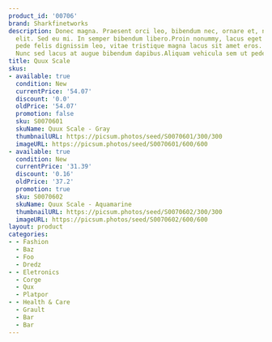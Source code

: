 ```yaml
---
product_id: '00706'
brand: Sharkfinetworks
description: Donec magna. Praesent orci leo, bibendum nec, ornare et, nonummy in,
  elit. Sed eu mi. In semper bibendum libero.Proin nonummy, lacus eget pulvinar lacinia,
  pede felis dignissim leo, vitae tristique magna lacus sit amet eros. Proin libero.
  Nunc sed lacus at augue bibendum dapibus.Aliquam vehicula sem ut pede.
title: Quux Scale
skus:
- available: true
  condition: New
  currentPrice: '54.07'
  discount: '0.0'
  oldPrice: '54.07'
  promotion: false
  sku: S0070601
  skuName: Quux Scale - Gray
  thumbnailURL: https://picsum.photos/seed/S0070601/300/300
  imageURL: https://picsum.photos/seed/S0070601/600/600
- available: true
  condition: New
  currentPrice: '31.39'
  discount: '0.16'
  oldPrice: '37.2'
  promotion: true
  sku: S0070602
  skuName: Quux Scale - Aquamarine
  thumbnailURL: https://picsum.photos/seed/S0070602/300/300
  imageURL: https://picsum.photos/seed/S0070602/600/600
layout: product
categories:
- - Fashion
  - Baz
  - Foo
  - Dredz
- - Eletronics
  - Corge
  - Qux
  - Platpor
- - Health & Care
  - Grault
  - Bar
  - Bar
---
```

